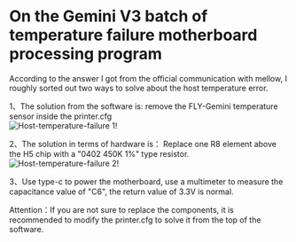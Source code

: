# On the Gemini V3 batch of temperature failure motherboard processing program
According to the answer I got from the official communication with mellow, I roughly sorted out two ways to solve about the host temperature error.

1、The solution from the software is: 
remove the FLY-Gemini temperature sensor inside the printer.cfg  
    ![Host-temperature-failure 1!](https://github.com/Lzhikai/SIBOOR-Voron-0.2/blob/main/Host-temperature-failure/1.png "Host-temperature-failure 1")

2、The solution in terms of hardware is：
Replace one R8 element above the H5 chip with a "0402 450K 1%" type resistor.  
    ![Host-temperature-failure 2!](https://github.com/Lzhikai/SIBOOR-Voron-0.2/blob/main/Host-temperature-failure/2.png "Host-temperature-failure 2")


3、Use type-c to power the motherboard, use a multimeter to measure the capacitance value of "C6", the return value of 3.3V is normal.


Attention：If you are not sure to replace the components, it is recommended to modify the printer.cfg to solve it from the top of the software.
